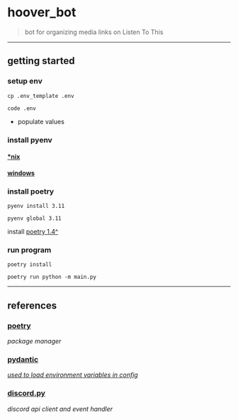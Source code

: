 # hoover_bot

> bot for organizing media links on Listen To This

___

## getting started

### setup env

`cp .env_template .env`

`code .env`

- populate values

### install pyenv

#### [*nix](https://github.com/pyenv/pyenv)

#### [windows](https://github.com/pyenv-win/pyenv-win)

### install poetry

`pyenv install 3.11`

`pyenv global 3.11`

install [poetry 1.4^](https://python-poetry.org/docs/)

### run program

`poetry install`

`poetry run python -m main.py`

___

## references

### [poetry](https://python-poetry.org/)

*package manager*

### [pydantic](https://docs.pydantic.dev/)

*[used to load environment variables in config](https://docs.pydantic.dev/usage/settings/#dotenv-env-support)*

### [discord.py](https://discordpy.readthedocs.io/en/stable/)

*discord api client and event handler*
